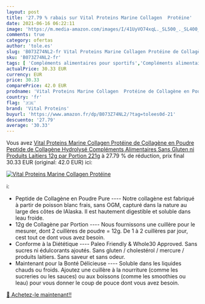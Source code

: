 ```yaml
---
layout: post
title: '27.79 % rabais sur Vital Proteins Marine Collagen  Protéine'
date: 2021-06-16 06:22:11
image: 'https://m.media-amazon.com/images/I/41UyVO74xqL._SL500_._SL400_.jpg'
comments: true
category: ofertas
author: 'tole.es'
slug: 'B073Z74NL2-fr Vital Proteins Marine Collagen Protéine de Collagène en...'
sku: 'B073Z74NL2-fr'
tags: [ 'Compléments alimentaires pour sportifs','Compléments alimentaires protéinés','Hygiène et Santé','Mélange de protéines','Nutrition et diététique','vital proteins', ]
actualPrice: 30.33 EUR
currency: EUR
price: 30.33
comparePrice: 42.0 EUR
prodname: 'Vital Proteins Marine Collagen  Protéine de Collagène en Poudre  Peptide de Collagène Hydrolysé  Compléments Alimentaires  Sans Gluten ni Produits Laitiers  12g par Portion  221g'
country: 'fr'
flag: '🇫🇷'
brand: 'Vital Proteins'
buyurl: 'https://www.amazon.fr/dp/B073Z74NL2/?tag=tolees0d-21'
descuento: '27.79'
average: '30.33'
---
```


Vous avez [Vital Proteins Marine Collagen  Protéine de Collagène en Poudre  Peptide de Collagène Hydrolysé  Compléments Alimentaires  Sans Gluten ni Produits Laitiers  12g par Portion  221g](https://www.amazon.fr/dp/B073Z74NL2/?tag=tolees0d-21)  à  27.79 % de réduction, prix final  30.33 EUR (original: 42.0 EUR) ici:

[![Vital Proteins Marine Collagen  Protéine](https://m.media-amazon.com/images/I/41UyVO74xqL._SL500_._SL400_.jpg)](https://www.amazon.fr/dp/B073Z74NL2/?tag=tolees0d-21)

ℹ️:

- Peptide de Collagène en Poudre Pure ---- Notre collagène est fabriqué à partir de poisson blanc frais, sans OGM, capturé dans la nature au large des côtes de lAlaska. Il est hautement digestible et soluble dans leau froide.
- 12g de Collagène par Portion ---- Nous fournissons une cuillère pour le mesurer, dont 2 cuillères de poudre = 12g. De 1 à 2 cuillères par jour, cest tout ce dont vous avez besoin.
- Conforme à la Diététique ---- Paleo Friendly & Whole30 Approved. Sans sucres ni édulcorants ajoutés. Sans gluten / cholestérol / mercure / produits laitiers. Sans saveur et sans odeur.
- Maintenant pour la Bonté Délicieuse ---- Soluble dans les liquides chauds ou froids. Ajoutez une cuillère à la nourriture (comme les sucreries ou les sauces) ou aux boissons (comme les smoothies ou leau) pour vous donner le coup de pouce dont vous avez besoin.

[🛒 Achetez-le maintenant!!](https://www.amazon.fr/dp/B073Z74NL2/?tag=tolees0d-21)
